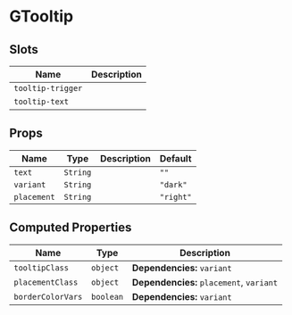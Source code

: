 # GTooltip

## Slots

| Name              | Description |
| ----------------- | ----------- |
| `tooltip-trigger` |             |
| `tooltip-text`    | &nbsp;      |

## Props

| Name        | Type     | Description | Default   |
| ----------- | -------- | ----------- | --------- |
| `text`      | `String` |             | `""`      |
| `variant`   | `String` |             | `"dark"`  |
| `placement` | `String` |             | `"right"` |

## Computed Properties

| Name              | Type      | Description                              |
| ----------------- | --------- | ---------------------------------------- |
| `tooltipClass`    | `object`  | **Dependencies:** `variant`              |
| `placementClass`  | `object`  | **Dependencies:** `placement`, `variant` |
| `borderColorVars` | `boolean` | **Dependencies:** `variant`              |


